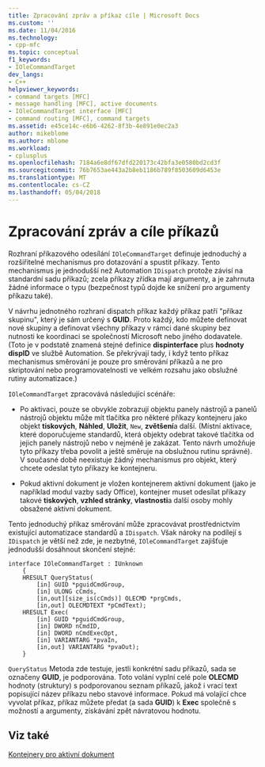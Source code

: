 ```yaml
---
title: Zpracování zpráv a příkaz cíle | Microsoft Docs
ms.custom: ''
ms.date: 11/04/2016
ms.technology:
- cpp-mfc
ms.topic: conceptual
f1_keywords:
- IOleCommandTarget
dev_langs:
- C++
helpviewer_keywords:
- command targets [MFC]
- message handling [MFC], active documents
- IOleCommandTarget interface [MFC]
- command routing [MFC], command targets
ms.assetid: e45ce14c-e6b6-4262-8f3b-4e891e0ec2a3
author: mikeblome
ms.author: mblome
ms.workload:
- cplusplus
ms.openlocfilehash: 7184a6e8df67dfd220173c42bfa3e0580bd2cd3f
ms.sourcegitcommit: 76b7653ae443a2b8eb1186b789f8503609d6453e
ms.translationtype: MT
ms.contentlocale: cs-CZ
ms.lasthandoff: 05/04/2018
---
```

# <a name="message-handling-and-command-targets"></a>Zpracování zpráv a cíle příkazů
Rozhraní příkazového odesílání `IOleCommandTarget` definuje jednoduchý a rozšiřitelné mechanismus pro dotazování a spustit příkazy. Tento mechanismus je jednodušší než Automation `IDispatch` protože závisí na standardní sadu příkazů; zcela příkazy zřídka mají argumenty, a je zahrnuta žádné informace o typu (bezpečnost typů dojde ke snížení pro argumenty příkazu také).  
  
 V návrhu jednotného rozhraní dispatch příkaz každý příkaz patří "příkaz skupinu", který je sám určený s **GUID**. Proto každý, kdo můžete definovat nové skupiny a definovat všechny příkazy v rámci dané skupiny bez nutnosti ke koordinaci se společností Microsoft nebo jiného dodavatele. (Toto je v podstatě znamená stejné definice **dispinterface** plus **hodnoty dispID** ve službě Automation. Se překrývají tady, i když tento příkaz mechanismus směrování je pouze pro směrování příkazů a ne pro skriptování nebo programovatelnosti ve velkém rozsahu jako obslužné rutiny automatizace.)  
  
 `IOleCommandTarget` zpracovává následující scénáře:  
  
-   Po aktivaci, pouze se obvykle zobrazují objektu panely nástrojů a panelů nástrojů objektu může mít tlačítka pro některé příkazy kontejneru jako objekt **tiskových**, **Náhled**,  **Uložit**, `New`, **zvětšení**a další. (Místní aktivace, které doporučujeme standardů, která objekty odebrat takové tlačítka od jejich panely nástrojů nebo v nejméně je zakázat. Tento návrh umožňuje tyto příkazy třeba povolit a ještě směruje na obslužnou rutinu správné). V současné době neexistuje žádný mechanismus pro objekt, který chcete odeslat tyto příkazy ke kontejneru.  
  
-   Pokud aktivní dokument je vložen kontejnerem aktivní dokument (jako je například modul vazby sady Office), kontejner muset odesílat příkazy takové **tiskových**, **vzhled stránky**, **vlastnosti**a další osoby mohly obsažené aktivní dokument.  
  
 Tento jednoduchý příkaz směrování může zpracovávat prostřednictvím existující automatizace standardů a `IDispatch`. Však nároky na podílejí s `IDispatch` je větší než zde, je nezbytné, `IOleCommandTarget` zajišťuje jednodušší dosáhnout skončení stejné:  
  
```  
interface IOleCommandTarget : IUnknown  
    {  
    HRESULT QueryStatus(  
        [in] GUID *pguidCmdGroup,  
        [in] ULONG cCmds,  
        [in,out][size_is(cCmds)] OLECMD *prgCmds,  
        [in,out] OLECMDTEXT *pCmdText);  
    HRESULT Exec(  
        [in] GUID *pguidCmdGroup,  
        [in] DWORD nCmdID,  
        [in] DWORD nCmdExecOpt,  
        [in] VARIANTARG *pvaIn,  
        [in,out] VARIANTARG *pvaOut);  
    }  
```  
  
 `QueryStatus` Metoda zde testuje, jestli konkrétní sadu příkazů, sada se označeny **GUID**, je podporována. Toto volání vyplní celé pole **OLECMD** hodnoty (struktury) s podporovanou seznam příkazů, jakož i vrací text popisující název příkazu nebo stavové informace. Pokud má volající chce vyvolat příkaz, příkaz můžete předat (a sada **GUID**) k **Exec** společně s možností a argumenty, získávání zpět návratovou hodnotu.  
  
## <a name="see-also"></a>Viz také  
 [Kontejnery pro aktivní dokument](../mfc/active-document-containers.md)

